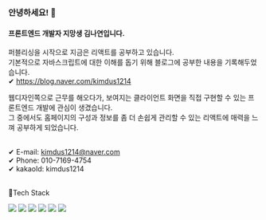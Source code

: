 ### 안녕하세요! 👋
#### 프론트엔드 개발자 지망생 김나연입니다.   
퍼블리싱을 시작으로 지금은 리액트를 공부하고 있습니다.   
기본적으로 자바스크립트에 대한 이해를 돕기 위해 블로그에 공부한 내용을 기록해두었습니다.   
✔ https://blog.naver.com/kimdus1214

웹디자인쪽으로 근무를 해오다가, 보여지는 클라이언트 화면을 직접 구현할 수 있는 프론트엔드 개발에 관심이 생겼습니다.   
그 중에서도 홈페이지의 구성과 정보를 좀 더 손쉽게 관리할 수 있는 리액트에 매력을 느껴 공부하게 되었습니다.   
<br />

✔ E-mail: kimdus1214@naver.com   
✔ Phone: 010-7169-4754   
✔ kakaoId: kimdus1214   
<br />


🎈Tech Stack   

<a href="버튼을 눌렀을 때 이동할 링크" target="_blank"><img src="https://img.shields.io/badge/HTML5-E34F26?style=flat-square&logo=HTML5&logoColor=fff"/></a>
<a href="버튼을 눌렀을 때 이동할 링크" target="_blank"><img src="https://img.shields.io/badge/CSS3-1572B6?style=flat-square&logo=CSS3&logoColor=fff"/></a>
<a href="버튼을 눌렀을 때 이동할 링크" target="_blank"><img src="https://img.shields.io/badge/jQuery-0769AD?style=flat-square&logo=jQuery&logoColor=78CFF5"/></a>
<a href="버튼을 눌렀을 때 이동할 링크" target="_blank"><img src="https://img.shields.io/badge/javaScript-333333?style=flat-square&logo=JavaScript&logoColor=F7DF1E"/></a>
<a href="버튼을 눌렀을 때 이동할 링크" target="_blank"><img src="https://img.shields.io/badge/Node.js-339933?style=flat-square&logo=Node.js&logoColor=fff"/></a>
<a href="버튼을 눌렀을 때 이동할 링크" target="_blank"><img src="https://img.shields.io/badge/React-333333?style=flat-square&logo=React&logoColor=61DAFB"/></a>

